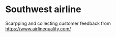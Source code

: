 # Southwest airline
Scarpping and collecting customer feedback from https://www.airlinequality.com/ 
